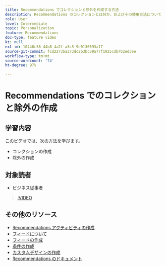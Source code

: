 ```yaml
---
title: Recommendations でコレクションと除外を作成する方法
description: Recommendations のコレクションとは何か、およびその使用方法について学習します。Recommendations の除外とは何か、およびその使用方法について学習します。
role: User
level: Intermediate
topic: Personalization
feature: Recommendations
doc-type: feature video
kt: null
exl-id: 10448c36-44b8-4a2f-a3c5-9e0130593a17
source-git-commit: fcd2273ba373dc2b3bc59a77f1925cdb7b2ed3ee
workflow-type: tm+mt
source-wordcount: '74'
ht-degree: 97%

---
```


# Recommendations でのコレクションと除外の作成

## 学習内容

このビデオでは、次の方法を学びます。

* コレクションの作成
* 除外の作成

## 対象読者

* ビジネス従事者

>[!VIDEO](https://video.tv.adobe.com/v/27689?quality=12)

## その他のリソース

* [Recommendations アクティビティの作成](create-a-recommendations-activity.md)
* [フィードについて](understanding-feeds.md)
* [フィードの作成](create-a-feed.md)
* [条件の作成](create-criteria.md)
* [カスタムデザインの作成](create-custom-designs.md)
* [Recommendations のドキュメント](https://experienceleague.adobe.com/docs/target/using/recommendations/recommendations.html?lang=ja)
